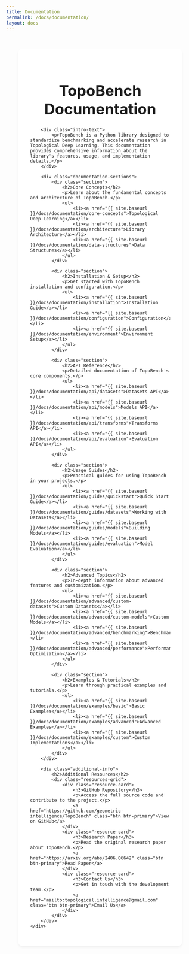 ```yaml
---
title: Documentation
permalink: /docs/documentation/
layout: docs
---
```


<div class="page-container">
    <div class="documentation-content">
        <h1>TopoBench Documentation</h1>

        <div class="intro-text">
            <p>TopoBench is a Python library designed to standardize benchmarking and accelerate research in Topological Deep Learning. This documentation provides comprehensive information about the library's features, usage, and implementation details.</p>
        </div>

        <div class="documentation-sections">
            <div class="section">
                <h2>Core Concepts</h2>
                <p>Learn about the fundamental concepts and architecture of TopoBench.</p>
                <ul>
                    <li><a href="{{ site.baseurl }}/docs/documentation/core-concepts">Topological Deep Learning</a></li>
                    <li><a href="{{ site.baseurl }}/docs/documentation/architecture">Library Architecture</a></li>
                    <li><a href="{{ site.baseurl }}/docs/documentation/data-structures">Data Structures</a></li>
                </ul>
            </div>

            <div class="section">
                <h2>Installation & Setup</h2>
                <p>Get started with TopoBench installation and configuration.</p>
                <ul>
                    <li><a href="{{ site.baseurl }}/docs/documentation/installation">Installation Guide</a></li>
                    <li><a href="{{ site.baseurl }}/docs/documentation/configuration">Configuration</a></li>
                    <li><a href="{{ site.baseurl }}/docs/documentation/environment">Environment Setup</a></li>
                </ul>
            </div>

            <div class="section">
                <h2>API Reference</h2>
                <p>Detailed documentation of TopoBench's core components.</p>
                <ul>
                    <li><a href="{{ site.baseurl }}/docs/documentation/api/datasets">Datasets API</a></li>
                    <li><a href="{{ site.baseurl }}/docs/documentation/api/models">Models API</a></li>
                    <li><a href="{{ site.baseurl }}/docs/documentation/api/transforms">Transforms API</a></li>
                    <li><a href="{{ site.baseurl }}/docs/documentation/api/evaluation">Evaluation API</a></li>
                </ul>
            </div>

            <div class="section">
                <h2>Usage Guides</h2>
                <p>Practical guides for using TopoBench in your projects.</p>
                <ul>
                    <li><a href="{{ site.baseurl }}/docs/documentation/guides/quickstart">Quick Start Guide</a></li>
                    <li><a href="{{ site.baseurl }}/docs/documentation/guides/datasets">Working with Datasets</a></li>
                    <li><a href="{{ site.baseurl }}/docs/documentation/guides/models">Building Models</a></li>
                    <li><a href="{{ site.baseurl }}/docs/documentation/guides/evaluation">Model Evaluation</a></li>
                </ul>
            </div>

            <div class="section">
                <h2>Advanced Topics</h2>
                <p>In-depth information about advanced features and customization.</p>
                <ul>
                    <li><a href="{{ site.baseurl }}/docs/documentation/advanced/custom-datasets">Custom Datasets</a></li>
                    <li><a href="{{ site.baseurl }}/docs/documentation/advanced/custom-models">Custom Models</a></li>
                    <li><a href="{{ site.baseurl }}/docs/documentation/advanced/benchmarking">Benchmarking</a></li>
                    <li><a href="{{ site.baseurl }}/docs/documentation/advanced/performance">Performance Optimization</a></li>
                </ul>
            </div>

            <div class="section">
                <h2>Examples & Tutorials</h2>
                <p>Learn through practical examples and tutorials.</p>
                <ul>
                    <li><a href="{{ site.baseurl }}/docs/documentation/examples/basic">Basic Examples</a></li>
                    <li><a href="{{ site.baseurl }}/docs/documentation/examples/advanced">Advanced Examples</a></li>
                    <li><a href="{{ site.baseurl }}/docs/documentation/examples/custom">Custom Implementations</a></li>
                </ul>
            </div>
        </div>

        <div class="additional-info">
            <h2>Additional Resources</h2>
            <div class="resources-grid">
                <div class="resource-card">
                    <h3>GitHub Repository</h3>
                    <p>Access the full source code and contribute to the project.</p>
                    <a href="https://github.com/geometric-intelligence/TopoBench" class="btn btn-primary">View on GitHub</a>
                </div>
                <div class="resource-card">
                    <h3>Research Paper</h3>
                    <p>Read the original research paper about TopoBench.</p>
                    <a href="https://arxiv.org/abs/2406.06642" class="btn btn-primary">Read Paper</a>
                </div>
                <div class="resource-card">
                    <h3>Contact Us</h3>
                    <p>Get in touch with the development team.</p>
                    <a href="mailto:topological.intelligence@gmail.com" class="btn btn-primary">Email Us</a>
                </div>
            </div>
        </div>
    </div>
</div>

<style>
.page-container {
    max-width: 1200px;
    margin: 0 auto;
    padding: 2rem;
}

.documentation-content {
    background: #ffffff;
    border-radius: 12px;
    padding: 2rem;
    box-shadow: 0 4px 6px rgba(0, 0, 0, 0.05);
}

h1 {
    font-size: 2.5rem;
    font-weight: 700;
    color: #1a1a1a;
    margin-bottom: 1.5rem;
    text-align: center;
}

.intro-text {
    max-width: 800px;
    margin: 0 auto 3rem;
    text-align: center;
}

.intro-text p {
    font-size: 1.125rem;
    line-height: 1.6;
    color: #4a5568;
}

.documentation-sections {
    display: grid;
    grid-template-columns: repeat(auto-fit, minmax(300px, 1fr));
    gap: 2rem;
    margin-bottom: 3rem;
}

.section {
    background: #f8fafc;
    border-radius: 8px;
    padding: 1.5rem;
    transition: transform 0.2s ease;
}

.section:hover {
    transform: translateY(-2px);
}

.section h2 {
    font-size: 1.5rem;
    font-weight: 600;
    color: #1a1a1a;
    margin-bottom: 1rem;
}

.section p {
    color: #4a5568;
    margin-bottom: 1rem;
}

.section ul {
    list-style: none;
    padding: 0;
    margin: 0;
}

.section ul li {
    margin-bottom: 0.5rem;
}

.section ul li a {
    color: #3b82f6;
    text-decoration: none;
    transition: color 0.2s ease;
}

.section ul li a:hover {
    color: #2563eb;
    text-decoration: underline;
}

.additional-info {
    margin-top: 3rem;
    padding-top: 2rem;
    border-top: 1px solid #e2e8f0;
}

.additional-info h2 {
    text-align: center;
    margin-bottom: 2rem;
}

.resources-grid {
    display: grid;
    grid-template-columns: repeat(auto-fit, minmax(300px, 1fr));
    gap: 2rem;
}

.resource-card {
    background: #f8fafc;
    border-radius: 8px;
    padding: 1.5rem;
    text-align: center;
    transition: transform 0.2s ease;
}

.resource-card:hover {
    transform: translateY(-2px);
}

.resource-card h3 {
    font-size: 1.25rem;
    font-weight: 600;
    color: #1a1a1a;
    margin-bottom: 1rem;
}

.resource-card p {
    color: #4a5568;
    margin-bottom: 1.5rem;
}

.btn {
    display: inline-block;
    padding: 0.75rem 1.5rem;
    background-color: #3b82f6;
    color: white;
    text-decoration: none;
    border-radius: 6px;
    transition: background-color 0.2s ease;
}

.btn:hover {
    background-color: #2563eb;
    color: white;
    text-decoration: none;
}

@media (max-width: 768px) {
    .page-container {
        padding: 1rem;
    }

    .documentation-content {
        padding: 1.5rem;
    }

    h1 {
        font-size: 2rem;
    }

    .documentation-sections,
    .resources-grid {
        grid-template-columns: 1fr;
    }
}
</style> 